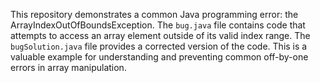 This repository demonstrates a common Java programming error: the ArrayIndexOutOfBoundsException.  The `bug.java` file contains code that attempts to access an array element outside of its valid index range. The `bugSolution.java` file provides a corrected version of the code.  This is a valuable example for understanding and preventing common off-by-one errors in array manipulation.